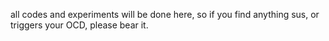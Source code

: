 all codes and experiments will be done here, so if you find anything sus, or triggers your OCD, please bear it.
